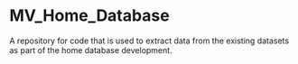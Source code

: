 # MV_Home_Database
A repository for code that is used to extract data from the existing datasets as part of the home database development.
